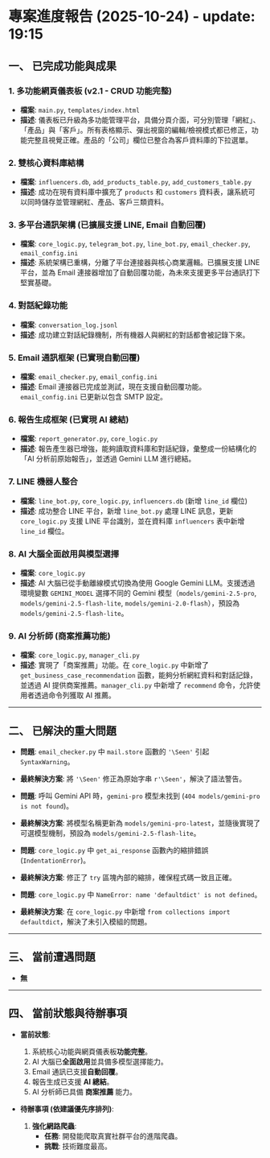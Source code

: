 # 專案進度報告 (2025-10-24) - update: 19:15

## 一、 已完成功能與成果

### 1. 多功能網頁儀表板 (v2.1 - CRUD 功能完整)
- **檔案**: `main.py`, `templates/index.html`
- **描述**: 儀表板已升級為多功能管理平台，具備分頁介面，可分別管理「網紅」、「產品」與「客戶」。所有表格顯示、彈出視窗的編輯/檢視模式都已修正，功能完整且視覺正確。產品的「公司」欄位已整合為客戶資料庫的下拉選單。

### 2. 雙核心資料庫結構
- **檔案**: `influencers.db`, `add_products_table.py`, `add_customers_table.py`
- **描述**: 成功在現有資料庫中擴充了 `products` 和 `customers` 資料表，讓系統可以同時儲存並管理網紅、產品、客戶三類資料。

### 3. 多平台通訊架構 (已擴展支援 LINE, Email 自動回覆)
- **檔案**: `core_logic.py`, `telegram_bot.py`, `line_bot.py`, `email_checker.py`, `email_config.ini`
- **描述**: 系統架構已重構，分離了平台連接器與核心商業邏輯。已擴展支援 LINE 平台，並為 Email 連接器增加了自動回覆功能，為未來支援更多平台通訊打下堅實基礎。

### 4. 對話紀錄功能
- **檔案**: `conversation_log.jsonl`
- **描述**: 成功建立對話紀錄機制，所有機器人與網紅的對話都會被記錄下來。

### 5. Email 通訊框架 (已實現自動回覆)
- **檔案**: `email_checker.py`, `email_config.ini`
- **描述**: Email 連接器已完成並測試，現在支援自動回覆功能。`email_config.ini` 已更新以包含 SMTP 設定。

### 6. 報告生成框架 (已實現 AI 總結)
- **檔案**: `report_generator.py`, `core_logic.py`
- **描述**: 報告產生器已增強，能夠讀取資料庫和對話紀錄，彙整成一份結構化的「AI 分析前原始報告」，並透過 Gemini LLM 進行總結。

### 7. LINE 機器人整合
- **檔案**: `line_bot.py`, `core_logic.py`, `influencers.db` (新增 `line_id` 欄位)
- **描述**: 成功整合 LINE 平台，新增 `line_bot.py` 處理 LINE 訊息，更新 `core_logic.py` 支援 LINE 平台識別，並在資料庫 `influencers` 表中新增 `line_id` 欄位。

### 8. AI 大腦全面啟用與模型選擇
- **檔案**: `core_logic.py`
- **描述**: AI 大腦已從手動離線模式切換為使用 Google Gemini LLM。支援透過環境變數 `GEMINI_MODEL` 選擇不同的 Gemini 模型（`models/gemini-2.5-pro`, `models/gemini-2.5-flash-lite`, `models/gemini-2.0-flash`），預設為 `models/gemini-2.5-flash-lite`。

### 9. AI 分析師 (商案推薦功能)
- **檔案**: `core_logic.py`, `manager_cli.py`
- **描述**: 實現了「商案推薦」功能。在 `core_logic.py` 中新增了 `get_business_case_recommendation` 函數，能夠分析網紅資料和對話記錄，並透過 AI 提供商案推薦。`manager_cli.py` 中新增了 `recommend` 命令，允許使用者透過命令列獲取 AI 推薦。

---

## 二、 已解決的重大問題

- **問題**: `email_checker.py` 中 `mail.store` 函數的 `'\Seen'` 引起 `SyntaxWarning`。
- **最終解決方案**: 將 `'\Seen'` 修正為原始字串 `r'\Seen'`，解決了語法警告。

- **問題**: 呼叫 Gemini API 時，`gemini-pro` 模型未找到 (`404 models/gemini-pro is not found`)。
- **最終解決方案**: 將模型名稱更新為 `models/gemini-pro-latest`，並隨後實現了可選模型機制，預設為 `models/gemini-2.5-flash-lite`。

- **問題**: `core_logic.py` 中 `get_ai_response` 函數內的縮排錯誤 (`IndentationError`)。
- **最終解決方案**: 修正了 `try` 區塊內部的縮排，確保程式碼一致且正確。

- **問題**: `core_logic.py` 中 `NameError: name 'defaultdict' is not defined`。
- **最終解決方案**: 在 `core_logic.py` 中新增 `from collections import defaultdict`，解決了未引入模組的問題。

---

## 三、 當前遭遇問題

- **無**

---

## 四、 當前狀態與待辦事項

- **當前狀態**:
    1.  系統核心功能與網頁儀表板**功能完整**。
    2.  AI 大腦已**全面啟用**並具備多模型選擇能力。
    3.  Email 通訊已支援**自動回覆**。
    4.  報告生成已支援 **AI 總結**。
    5.  AI 分析師已具備 **商案推薦** 能力。

- **待辦事項 (依建議優先序排列)**:

    1.  **強化網路爬蟲**:
        - **任務**: 開發能爬取真實社群平台的進階爬蟲。
        - **挑戰**: 技術難度最高。
